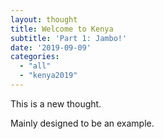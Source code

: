 ```yaml
---
layout: thought
title: Welcome to Kenya
subtitle: 'Part 1: Jambo!'
date: '2019-09-09'
categories:
  - "all"
  - "kenya2019"
---
```


This is a new thought.

Mainly designed to be an example.
